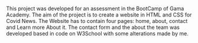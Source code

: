 This project was developed for an assessment in the BootCamp of Gama Academy.
The aim of the project is to create a website in HTML and CSS for Covid News. 
The Website has to contain four pages: home, about, contact and Learn more About it. 
The contact form and the about the team was developed based in code on W3School with some alterations made by me.
